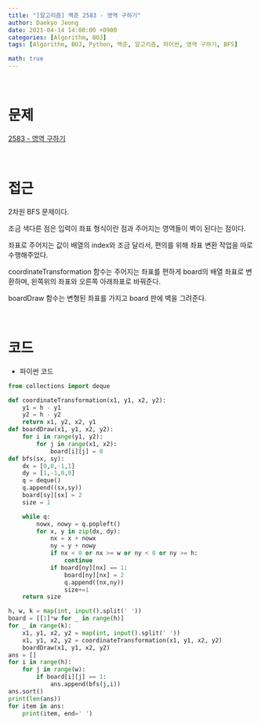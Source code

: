 ```yaml
---
title: "[알고리즘] 백준 2583 - 영역 구하기"
author: Daekyo Jeong
date: 2021-04-14 14:00:00 +0900
categories: [Algorithm, BOJ]
tags: [Algorithm, BOJ, Python, 백준, 알고리즘, 파이썬, 영역 구하기, BFS]

math: true
---
```



<br/>

# **문제**

[2583 - 영역 구하기](https://www.acmicpc.net/problem/2583)

<br/>

# **접근**

2차원 BFS 문제이다.  

조금 색다른 점은 입력이 좌표 형식이란 점과 주어지는 영역들이 벽이 된다는 점이다.  

좌표로 주어지는 값이 배열의 index와 조금 달라서, 편의를 위해 좌표 변환 작업을 따로 수행해주었다.  


coordinateTransformation 함수는 주어지는 좌표를 편하게 board의 배열 좌표로 변환하며, 왼쪽위의 좌표와 오른쪽 아래좌표로 바꿔준다.  

boardDraw 함수는 변형된 좌표를 가지고 board 판에 벽을 그려준다.  

<br/>

# **코드**

- 파이썬 코드   

```py
from collections import deque

def coordinateTransformation(x1, y1, x2, y2):
    y1 = h - y1
    y2 = h - y2
    return x1, y2, x2, y1
def boardDraw(x1, y1, x2, y2):
    for i in range(y1, y2):
        for j in range(x1, x2):
            board[i][j] = 0
def bfs(sx, sy):
    dx = [0,0,-1,1]
    dy = [1,-1,0,0]
    q = deque()
    q.append((sx,sy))
    board[sy][sx] = 2
    size = 1

    while q:
        nowx, nowy = q.popleft()
        for x, y in zip(dx, dy):
            nx = x + nowx
            ny = y + nowy
            if nx < 0 or nx >= w or ny < 0 or ny >= h:
                continue
            if board[ny][nx] == 1:
                board[ny][nx] = 2
                q.append((nx,ny))
                size+=1
    return size

h, w, k = map(int, input().split(' '))
board = [[1]*w for _ in range(h)]
for _ in range(k):
    x1, y1, x2, y2 = map(int, input().split(' '))
    x1, y1, x2, y2 = coordinateTransformation(x1, y1, x2, y2)
    boardDraw(x1, y1, x2, y2)
ans = []
for i in range(h):
    for j in range(w):
        if board[i][j] == 1:
            ans.append(bfs(j,i))
ans.sort()
print(len(ans))
for item in ans:
    print(item, end=' ')
```

<br/>

